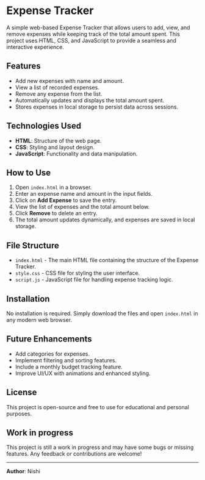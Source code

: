 # Expense Tracker

A simple web-based Expense Tracker that allows users to add, view, and remove expenses while keeping track of the total amount spent. This project uses HTML, CSS, and JavaScript to provide a seamless and interactive experience.

## Features
- Add new expenses with name and amount.
- View a list of recorded expenses.
- Remove any expense from the list.
- Automatically updates and displays the total amount spent.
- Stores expenses in local storage to persist data across sessions.

## Technologies Used
- **HTML**: Structure of the web page.
- **CSS**: Styling and layout design.
- **JavaScript**: Functionality and data manipulation.

## How to Use
1. Open `index.html` in a browser.
2. Enter an expense name and amount in the input fields.
3. Click on **Add Expense** to save the entry.
4. View the list of expenses and the total amount below.
5. Click **Remove** to delete an entry.
6. The total amount updates dynamically, and expenses are saved in local storage.

## File Structure
- `index.html` - The main HTML file containing the structure of the Expense Tracker.
- `style.css` - CSS file for styling the user interface.
- `script.js` - JavaScript file for handling expense tracking logic.

## Installation
No installation is required. Simply download the files and open `index.html` in any modern web browser.

## Future Enhancements
- Add categories for expenses.
- Implement filtering and sorting features.
- Include a monthly budget tracking feature.
- Improve UI/UX with animations and enhanced styling.

## License
This project is open-source and free to use for educational and personal purposes.

## Work in progress
This project is still a work in progress and may have some bugs or missing features. Any feedback or contributions are welcome!

---
**Author**: Nishi


